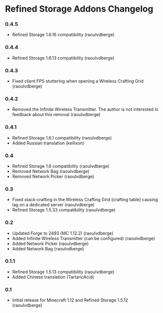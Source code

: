 # Refined Storage Addons Changelog

### 0.4.5
- Refined Storage 1.6.16 compatibility (raoulvdberge)

### 0.4.4
- Refined Storage 1.6.13 compatibility (raoulvdberge)

### 0.4.3
- Fixed client FPS stuttering when opening a Wireless Crafting Grid (raoulvdberge)

### 0.4.2
- Removed the Infinite Wireless Transmitter. The author is not interested in feedback about this removal (raoulvdberge)

### 0.4.1
- Refined Storage 1.6.1 compatibility (raoulvdberge)
- Added Russian translation (kellixon)

### 0.4
- Refined Storage 1.6 compatibility (raoulvdberge)
- Removed Network Bag (raoulvdberge)
- Removed Network Picker (raoulvdberge)

### 0.3
- Fixed stack-crafting in the Wireless Crafting Grid (crafting table) causing lag on a dedicated server (raoulvdberge)
- Refined Storage 1.5.33 compatibility (raoulvdberge)

### 0.2
- Updated Forge to 2493 (MC 1.12.2) (raoulvdberge)
- Added Infinite Wireless Transmitter (can be configured) (raoulvdberge)
- Added Network Picker (raoulvdberge)
- Added Network Bag (raoulvdberge)

### 0.1.1
- Refined Storage 1.5.13 compatibility (raoulvdberge)
- Added Chinese translation (TartaricAcid)

### 0.1
- Initial release for Minecraft 1.12 and Refined Storage 1.5.12 (raoulvdberge)
